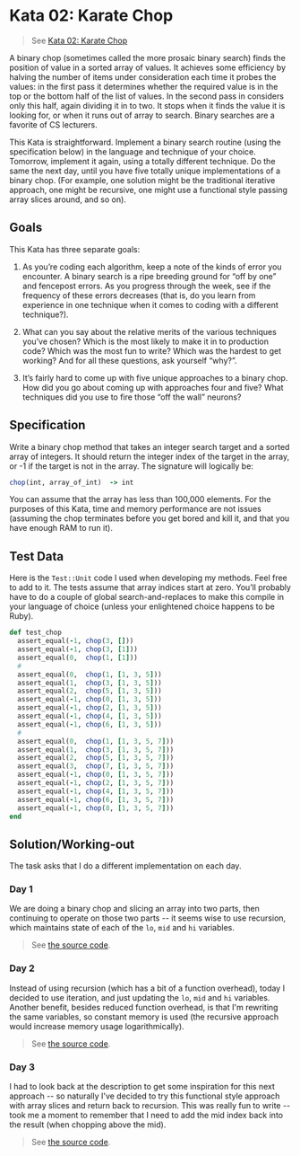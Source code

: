# Kata 02: Karate Chop

> See [Kata 02: Karate Chop](http://codekata.com/kata/kata02-karate-chop/)

A binary chop (sometimes called the more prosaic binary search) finds the position
of value in a sorted array of values. It achieves some efficiency by halving the
number of items under consideration each time it probes the values: in the first
pass it determines whether the required value is in the top or the bottom half of
the list of values. In the second pass in considers only this half, again dividing
it in to two. It stops when it finds the value it is looking for, or when it runs
out of array to search. Binary searches are a favorite of CS lecturers.

This Kata is straightforward. Implement a binary search routine (using the specification
below) in the language and technique of your choice. Tomorrow, implement it again,
using a totally different technique. Do the same the next day, until you have five
totally unique implementations of a binary chop. (For example, one solution might
be the traditional iterative approach, one might be recursive, one might use a
functional style passing array slices around, and so on).

## Goals

This Kata has three separate goals:

1. As you’re coding each algorithm, keep a note of the kinds of error you encounter.
   A binary search is a ripe breeding ground for “off by one” and fencepost errors.
   As you progress through the week, see if the frequency of these errors decreases
   (that is, do you learn from experience in one technique when it comes to coding
   with a different technique?).

2. What can you say about the relative merits of the various techniques you’ve chosen?
   Which is the most likely to make it in to production code? Which was the most
   fun to write? Which was the hardest to get working? And for all these questions,
   ask yourself “why?”.

3. It’s fairly hard to come up with five unique approaches to a binary chop. How
   did you go about coming up with approaches four and five? What techniques did
   you use to fire those “off the wall” neurons?

## Specification

Write a binary chop method that takes an integer search target and a sorted array
of integers. It should return the integer index of the target in the array, or -1
if the target is not in the array. The signature will logically be:

```ruby
chop(int, array_of_int)  -> int
```

You can assume that the array has less than 100,000 elements. For the purposes of
this Kata, time and memory performance are not issues (assuming the chop terminates
before you get bored and kill it, and that you have enough RAM to run it).

## Test Data

Here is the `Test::Unit` code I used when developing my methods. Feel free to add
to it. The tests assume that array indices start at zero. You’ll probably have to
do a couple of global search-and-replaces to make this compile in your language
of choice (unless your enlightened choice happens to be Ruby).

```ruby
def test_chop
  assert_equal(-1, chop(3, []))
  assert_equal(-1, chop(3, [1]))
  assert_equal(0,  chop(1, [1]))
  #
  assert_equal(0,  chop(1, [1, 3, 5]))
  assert_equal(1,  chop(3, [1, 3, 5]))
  assert_equal(2,  chop(5, [1, 3, 5]))
  assert_equal(-1, chop(0, [1, 3, 5]))
  assert_equal(-1, chop(2, [1, 3, 5]))
  assert_equal(-1, chop(4, [1, 3, 5]))
  assert_equal(-1, chop(6, [1, 3, 5]))
  #
  assert_equal(0,  chop(1, [1, 3, 5, 7]))
  assert_equal(1,  chop(3, [1, 3, 5, 7]))
  assert_equal(2,  chop(5, [1, 3, 5, 7]))
  assert_equal(3,  chop(7, [1, 3, 5, 7]))
  assert_equal(-1, chop(0, [1, 3, 5, 7]))
  assert_equal(-1, chop(2, [1, 3, 5, 7]))
  assert_equal(-1, chop(4, [1, 3, 5, 7]))
  assert_equal(-1, chop(6, [1, 3, 5, 7]))
  assert_equal(-1, chop(8, [1, 3, 5, 7]))
end
```

## Solution/Working-out

The task asks that I do a different implementation on each day.

### Day 1

We are doing a binary chop and slicing an array into two parts, then continuing
to operate on those two parts -- it seems wise to use recursion, which maintains
state of each of the `lo`, `mid` and `hi` variables.

> See [the source code](./src/day02.rs).

### Day 2

Instead of using recursion (which has a bit of a function overhead), today I decided
to use iteration, and just updating the `lo`, `mid` and `hi` variables. Another
benefit, besides reduced function overhead, is that I'm rewriting the same variables,
so constant memory is used (the recursive approach would increase memory usage logarithmically).

> See [the source code](./src/day02.rs).

### Day 3

I had to look back at the description to get some inspiration for this next approach
-- so naturally I've decided to try this functional style approach with array slices
and return back to recursion. This was really fun to write -- took me a moment to
remember that I need to add the mid index back into the result (when chopping above
the mid).

> See [the source code](./src/day03.rs).
